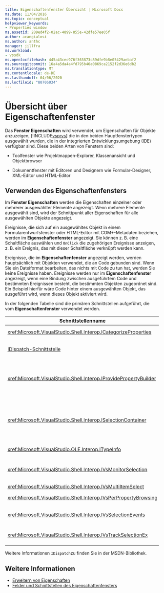 ```yaml
---
title: Eigenschaftenfenster Übersicht | Microsoft Docs
ms.date: 11/04/2016
ms.topic: conceptual
helpviewer_keywords:
- Properties window
ms.assetid: 289ed4f2-02ac-4899-855e-42dfe57ee05f
author: acangialosi
ms.author: anthc
manager: jillfra
ms.workload:
- vssdk
ms.openlocfilehash: 445a43cec976f363873c89dfe9b8e05429aebaf2
ms.sourcegitcommit: 16a4a5da4a4fd795b46a0869ca2152f2d36e6db2
ms.translationtype: MT
ms.contentlocale: de-DE
ms.lasthandoff: 04/06/2020
ms.locfileid: "80706034"
---
```

# <a name="properties-window-overview"></a>Übersicht über Eigenschaftenfenster
Das **Fenster Eigenschaften** wird verwendet, um Eigenschaften für Objekte anzuzeigen, [!INCLUDE[vsprvs](../../code-quality/includes/vsprvs_md.md)] die in den beiden Hauptfenstertypen ausgewählt wurden, die in der integrierten Entwicklungsumgebung (IDE) verfügbar sind. Diese beiden Arten von Fenstern sind:

- Toolfenster wie Projektmappen-Explorer, Klassenansicht und Objektbrowser

- Dokumentfenster mit Editoren und Designern wie Formular-Designer, XML-Editor und HTML-Editor

## <a name="using-the-properties-window"></a>Verwenden des Eigenschaftenfensters
 Im **Fenster Eigenschaften** werden die Eigenschaften einzelner oder mehrerer ausgewählter Elemente angezeigt. Wenn mehrere Elemente ausgewählt sind, wird der Schnittpunkt aller Eigenschaften für alle ausgewählten Objekte angezeigt.

 Ereignisse, die sich auf ein ausgewähltes Objekt in einem Formularentwurfsfenster oder HTML-Editor mit COM+-Metadaten beziehen, werden im **Eigenschaftenfenster** angezeigt. Sie können z. B. eine Schaltfläche auswählen und `OnClick` die zugehörigen Ereignisse anzeigen, z. B. ein Ereignis, das mit dieser Schaltfläche verknüpft werden kann.

 Ereignisse, die im **Eigenschaftenfenster** angezeigt werden, werden hauptsächlich mit Objekten verwendet, die an Code gebunden sind. Wenn Sie ein Dateiformat bearbeiten, das nichts mit Code zu tun hat, werden Sie keine Ereignisse haben. Ereignisse werden nur im **Eigenschaftenfenster** angezeigt, wenn eine Bindung zwischen ausgeführtem Code und bestimmten Ereignissen besteht, die bestimmten Objekten zugeordnet sind. Ein Beispiel hierfür wäre Code hinter einem ausgewählten Objekt, das ausgeführt wird, wenn dieses Objekt aktiviert wird.

 In der folgenden Tabelle sind die primären Schnittstellen aufgeführt, die vom **Eigenschaftenfenster** verwendet werden.

|Schnittstellenname|BESCHREIBUNG|
|--------------------|-----------------|
|<xref:Microsoft.VisualStudio.Shell.Interop.ICategorizeProperties>|Stellt eine Liste von Kategorien für das **Eigenschaftenfenster** bereit und ordnet jede Eigenschaft einer Kategorie zu.|
|[IDispatch-Schnittstelle](/previous-versions/windows/desktop/api/oaidl/nn-oaidl-idispatch)|Stellt die Methoden und Eigenschaften eines Objekts für Programmiertools und andere Anwendungen bereit, die die Automatisierung unterstützen.|
|<xref:Microsoft.VisualStudio.Shell.Interop.IProvidePropertyBuilder>|Stellt Auslassungsschaltflächen (...) bereit, die als *Builder* bezeichnet werden und modale Dialogfenster öffnen, die vom Objekt selbst implementiert werden. Wird verwendet, wenn ein Wert vom Benutzer nicht einfach in ein Textfeld eingegeben werden kann. Sie kann z. B. zum Öffnen einer Farbauswahl verwendet werden, die den RGB-Wert für Sie bestimmt.|
|<xref:Microsoft.VisualStudio.Shell.Interop.ISelectionContainer>|Bietet Zugriff auf Objekte, die zum Aktualisieren von Informationen verwendet werden, die im **Eigenschaftenfenster** angezeigt werden. <xref:Microsoft.VisualStudio.Shell.Interop.ISelectionContainer>wird von VSPackages für jedes Fenster implementiert, das wählbare Objekte mit zugehörigen Eigenschaften enthält, die angezeigt werden sollen.|
|<xref:Microsoft.VisualStudio.OLE.Interop.ITypeInfo>|Enthält Informationen zum Typ eines Objekts, z. B. Methoden einer Schnittstelle und Felder einer Struktur.|
|<xref:Microsoft.VisualStudio.Shell.Interop.IVsMonitorSelection>|Ermöglicht VSPackages, Benachrichtigungen über Auswahlereignisse zu empfangen und Informationen über die aktuelle Projekthierarchie, den Elementwert, den Elementwert und den Benutzeroberflächenkontext abzurufen.|
|<xref:Microsoft.VisualStudio.Shell.Interop.IVsMultiItemSelect>|Stellt die Umgebung mit Zugriff auf die Mehrfachauswahl bereit.|
|<xref:Microsoft.VisualStudio.Shell.Interop.IVsPerPropertyBrowsing>|Wird verwendet, um lokalisierte Namen für einige Eigenschaften bereitzustellen, die im **Eigenschaftenfenster** angezeigt werden.|
|<xref:Microsoft.VisualStudio.Shell.Interop.IVsSelectionEvents>|Benachrichtigt registrierte VSPackages über Änderungen an der aktuellen Auswahl, am Elementwert oder am Befehlsbenutzeroberflächenkontext.|
|<xref:Microsoft.VisualStudio.Shell.Interop.IVsTrackSelectionEx>|Benachrichtigt die Umgebung über eine Änderung in der aktuellen Auswahl und bietet Zugriff auf die Hierarchie- und Elementinformationen in Bezug auf die neue Auswahl.|

 Weitere Informationen `IDispatch`zu finden Sie in der MSDN-Bibliothek.

## <a name="see-also"></a>Weitere Informationen
- [Erweitern von Eigenschaften](../../extensibility/internals/extending-properties.md)
- [Felder und Schnittstellen des Eigenschaftenfensters](../../extensibility/internals/properties-window-fields-and-interfaces.md)

